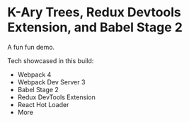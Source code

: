 # K-Ary Trees, Redux Devtools Extension, and Babel Stage 2

A fun fun demo.

Tech showcased in this build:

- Webpack 4
- Webpack Dev Server 3
- Babel Stage 2
- Redux DevTools Extension
- React Hot Loader
- More
